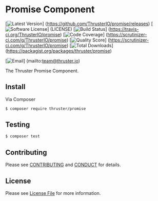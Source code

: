 # Promise Component

[![Latest Version](https://img.shields.io/github/release/ThrusterIO/promise.svg?style=flat-square)]
(https://github.com/ThrusterIO/promise/releases)
[![Software License](https://img.shields.io/badge/license-MIT-brightgreen.svg?style=flat-square)]
(LICENSE)
[![Build Status](https://img.shields.io/travis/ThrusterIO/promise.svg?style=flat-square)]
(https://travis-ci.org/ThrusterIO/promise)
[![Code Coverage](https://img.shields.io/scrutinizer/coverage/g/ThrusterIO/promise.svg?style=flat-square)]
(https://scrutinizer-ci.com/g/ThrusterIO/promise)
[![Quality Score](https://img.shields.io/scrutinizer/g/ThrusterIO/promise.svg?style=flat-square)]
(https://scrutinizer-ci.com/g/ThrusterIO/promise)
[![Total Downloads](https://img.shields.io/packagist/dt/thruster/promise.svg?style=flat-square)]
(https://packagist.org/packages/thruster/promise)

[![Email](https://img.shields.io/badge/email-team@thruster.io-blue.svg?style=flat-square)]
(mailto:team@thruster.io)

The Thruster Promise Component.


## Install

Via Composer

``` bash
$ composer require thruster/promise
```


## Testing

``` bash
$ composer test
```


## Contributing

Please see [CONTRIBUTING](CONTRIBUTING.md) and [CONDUCT](CONDUCT.md) for details.


## License

Please see [License File](LICENSE) for more information.
